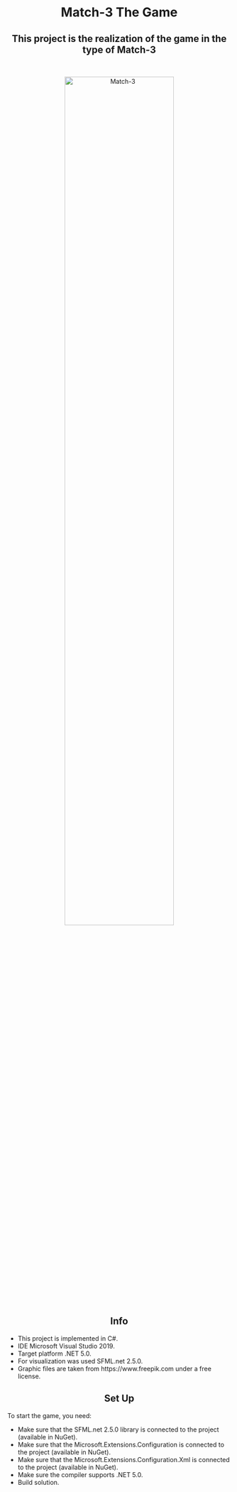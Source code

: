 <h1 align="center"> Match-3 The Game </h1>

<h2 align="center">  This project is the realization of the game in the type of Match-3 </h2>
<br>
<p align = "center"><img src="https://i.ibb.co/470tzvS/Match-3.png" alt="Match-3" border="0" width="70%" height = "70%"></p>
<br>
<h2 align="center">   Info </h2>
<p>
  <ul>
    <li> This project is implemented in C#. </li>
    <li> IDE Microsoft Visual Studio 2019. </li>
    <li> Target platform .NET 5.0. </li>
    <li> For visualization was used SFML.net 2.5.0. </li>
    <li> Graphic files are taken from https://www.freepik.com under a free license. </li>
  </ul>
</p>
<h2 align="center">   Set Up </h2>
<p> To start the game, you need:
    <ul>
    <li> Make sure that the SFML.net 2.5.0  library is connected to the project (available in NuGet).</li>
    <li> Make sure that the Microsoft.Extensions.Configuration is connected to the project (available in NuGet).</li>
    <li> Make sure that the Microsoft.Extensions.Configuration.Xml is connected to the project (available in NuGet).</li>
    <li> Make sure the compiler supports .NET 5.0.</li>
    <li> Build solution. </li>
  </ul>
</p>
